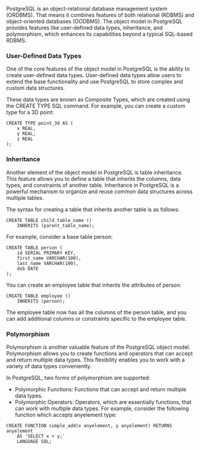 PostgreSQL is an object-relational database management system (ORDBMS). That means it combines features of both relational (RDBMS) and object-oriented databases (OODBMS). The object model in PostgreSQL provides features like user-defined data types, inheritance, and polymorphism, which enhances its capabilities beyond a typical SQL-based RDBMS.

### User-Defined Data Types
One of the core features of the object model in PostgreSQL is the ability to create user-defined data types. User-defined data types allow users to extend the base functionality and use PostgreSQL to store complex and custom data structures.

These data types are known as Composite Types, which are created using the CREATE TYPE SQL command. For example, you can create a custom type for a 3D point:
```
CREATE TYPE point_3d AS (
    x REAL,
    y REAL,
    z REAL
);
```
### Inheritance
Another element of the object model in PostgreSQL is table inheritance. This feature allows you to define a table that inherits the columns, data types, and constraints of another table. Inheritance in PostgreSQL is a powerful mechanism to organize and reuse common data structures across multiple tables.

The syntax for creating a table that inherits another table is as follows:
```
CREATE TABLE child_table_name ()
    INHERITS (parent_table_name);
```
For example, consider a base table person:
```
CREATE TABLE person (
    id SERIAL PRIMARY KEY,
    first_name VARCHAR(100),
    last_name VARCHAR(100),
    dob DATE
);
```
You can create an employee table that inherits the attributes of person:
```
CREATE TABLE employee ()
    INHERITS (person);
```
The employee table now has all the columns of the person table, and you can add additional columns or constraints specific to the employee table.

### Polymorphism
Polymorphism is another valuable feature of the PostgreSQL object model. Polymorphism allows you to create functions and operators that can accept and return multiple data types. This flexibility enables you to work with a variety of data types conveniently.

In PostgreSQL, two forms of polymorphism are supported:

- Polymorphic Functions: Functions that can accept and return multiple data types.
- Polymorphic Operators: Operators, which are essentially functions, that can work with multiple data types.
For example, consider the following function which accepts anyelement type:
```
CREATE FUNCTION simple_add(x anyelement, y anyelement) RETURNS anyelement
    AS 'SELECT x + y;'
    LANGUAGE SQL;
```